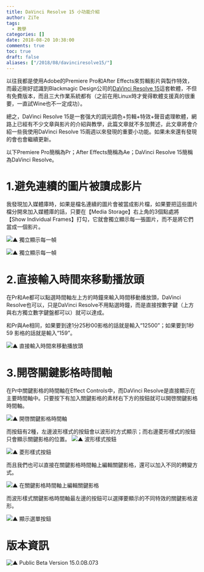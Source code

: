 ```yaml
---
title: DaVinci Resolve 15 小功能介紹
author: ZiTe
tags:
  - 教學
categories: []
date: 2018-08-20 10:38:00
comments: true
toc: true
draft: false
aliases: ["/2018/08/davinciresolve15/"]
---
```

以往我都是使用Adobe的Premiere Pro和After Effects來剪輯影片與製作特效，而最近剛好認識到Blackmagic Design公司的[DaVinci Resolve 15](https://www.blackmagicdesign.com/products/davinciresolve/)這套軟體，不但有免費版本，而且三大作業系統都有（之前在用Linux時才覺得軟體支援真的很重要，一直試Wine也不一定成功）。

總之，DaVinci Resolve 15是一套强大的調光調色+剪輯+特效+聲音處理軟體，網路上已經有不少文章與影片的介紹與教學，此篇文章就不多加贅述，此文章將會介紹一些我使用DaVinci Resolve 15兩週以來發現的重要小功能。如果未來還有發現的會也會繼續更新。

<!--more-->

以下Premiere Pro簡稱為Pr；After Effects簡稱為Ae；DaVinci Resolve 15簡稱為DaVinci Resolve。


# 1.避免連續的圖片被讀成影片


我發現加入媒體庫時，如果是檔名連續的圖片會被當成影片檔，如果要把這些圖片檔分開來加入媒體庫的話，只要在【Media Storage】右上角的3個點處將【Show Individual Frames】打勾，它就會獨立顯示每一張圖片，而不是將它們當成一個影片。


![▲ 獨立顯示每一幀](https://1.bp.blogspot.com/-o-T15m6Yt_w/XppoxWgQ8VI/AAAAAAAACHQ/LQlyrym0GG4wY3eWGWq-XSWJsdqf72IOQCPcBGAsYHg/s1600/%25E7%258D%25A8%25E7%25AB%258B%25E9%25A1%25AF%25E7%25A4%25BA-01.png)

![▲ 獨立顯示每一幀](https://1.bp.blogspot.com/-a81NLcrif-M/Xppoxe33qVI/AAAAAAAACHQ/6l8ZzCHLK44CXh2TWFDPGIxbuk7LTFC9ACPcBGAsYHg/s1600/%25E6%25AF%258F%25E5%25B9%2580%25E7%258D%25A8%25E7%25AB%258B-out01.gif)

# 2.直接輸入時間來移動播放頭

在Pr和Ae都可以點選時間軸左上方的時鐘來輸入時間移動播放頭，DaVinci Resolve也可以，只是DaVinci Resolve不用點選時鐘，而是直接按數字鍵（上方與右方獨立數字鍵盤都可以）就可以達成。

和Pr與Ae相同，如果要到達1分25秒00影格的話就是輸入“12500”；如果要到1秒59
影格的話就是輸入“159”。

![▲ 直接輸入時間來移動播放頭](https://1.bp.blogspot.com/-U0BXLzYCgck/Xppoxb3owlI/AAAAAAAACHQ/9rebiUzDVSASN1ZyhdyGCZospqRMy_9NwCPcBGAsYHg/s1600/%25E7%259B%25B4%25E6%258E%25A5%25E8%25BC%25B8%25E5%2585%25A5%25E6%2599%2582%25E9%2596%2593out01.gif)

# 3.開啓關鍵影格時間軸
在Pr中關鍵影格的時間軸在Effect Controls中，而DaVinci Resolve是直接顯示在主要時間軸中。只要按下有加入關鍵影格的素材右下方的按鈕就可以開啓關鍵影格時間軸。

![▲ 開啓關鍵影格時間軸](https://1.bp.blogspot.com/-UPQIS5kD8wo/Xppoxck6TmI/AAAAAAAACHQ/sorOjVRyeXorI14TO3AJBUbZeKQxAGIQACPcBGAsYHg/s1600/%25E9%2597%259C%25E9%258D%25B5%25E5%25BD%25B1%25E6%25A0%25BCout01.gif)


而按鈕有2種，左邊波形樣式的按鈕會以波形的方式顯示；而右邊菱形樣式的按鈕只會顯示關鍵影格的位置。
![▲ 波形樣式按鈕](https://1.bp.blogspot.com/-GVk-Z2ouLG4/XppoxajikLI/AAAAAAAACHQ/nrbOGS1WYMM6peqPjNsu7Qk6QQvQ1kHFwCPcBGAsYHg/s1600/%25E9%2597%259C%25E9%258D%25B5%25E5%25BD%25B1%25E6%25A0%25BC%25E6%2599%2582%25E9%2596%2593%25E8%25BB%25B8-%25E6%25B3%25A2%25E5%25BD%25A2%25E6%258C%2589%25E9%2588%2595.png)

![▲ 菱形樣式按鈕](https://1.bp.blogspot.com/-Op9cX8xVz2c/Xppoxf2ZLZI/AAAAAAAACHQ/gosStTomgw4NGsmH5-Nzq4nMQ1_J-6jxwCPcBGAsYHg/s1600/%25E9%2597%259C%25E9%258D%25B5%25E5%25BD%25B1%25E6%25A0%25BC%25E6%2599%2582%25E9%2596%2593%25E8%25BB%25B8-%25E8%258F%25B1%25E5%25BD%25A2%25E6%258C%2589%25E9%2588%2595.png)

而且我們也可以直接在關鍵影格時間軸上編輯關鍵影格，還可以加入不同的轉變方式。


![▲ 在關鍵影格時間軸上編輯關鍵影格](https://1.bp.blogspot.com/-c-giBMESfRQ/XppoxTCu5aI/AAAAAAAACHQ/4O1v5ro6MUgMRwQces7t6Kdpzh-jl-2IACPcBGAsYHg/s1600/%25E9%2597%259C%25E9%258D%25B5%25E5%25BD%25B1%25E6%25A0%25BC-%25E8%25AE%258A%25E5%258C%2596out02.gif)

而波形樣式關鍵影格時間軸最左邊的按鈕可以選擇要顯示的不同特效的關鍵影格波形。


![▲ 顯示選單按鈕](https://1.bp.blogspot.com/-cVKzQ7-3_yA/XppoxSAiNqI/AAAAAAAACHQ/CjWtYLYo7BQlU9p2I7f3JDRLHsnhk-QBQCPcBGAsYHg/s1600/%25E9%2597%259C%25E9%258D%25B5%25E5%25BD%25B1%25E6%25A0%25BC%25E6%2599%2582%25E9%2596%2593%25E8%25BB%25B8-%25E9%2581%25B8%25E5%2596%25AE%25E6%258C%2589%25E9%2588%2595.png)

# 版本資訊

![▲ Public Beta Version 15.0.0B.073](https://1.bp.blogspot.com/-pEpoLeRn-P4/XppoxYqloXI/AAAAAAAACHQ/OnA6t9WzoFMgbIORkFR7lzRSPatmA-0LwCPcBGAsYHg/s640/%25E7%2589%2588%25E6%259C%25AC%25E8%25B3%2587%25E8%25A8%258A.png)
